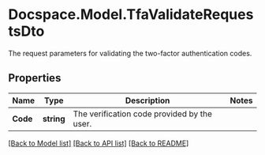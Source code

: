 # Docspace.Model.TfaValidateRequestsDto
The request parameters for validating the two-factor authentication codes.

## Properties

Name | Type | Description | Notes
------------ | ------------- | ------------- | -------------
**Code** | **string** | The verification code provided by the user. | 

[[Back to Model list]](../README.md#documentation-for-models) [[Back to API list]](../README.md#documentation-for-api-endpoints) [[Back to README]](../README.md)

